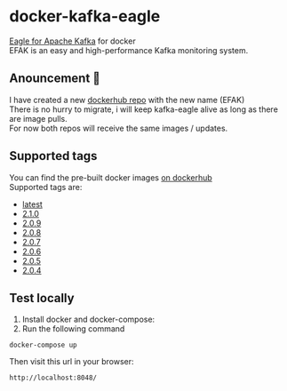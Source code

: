 # docker-kafka-eagle
[Eagle for Apache Kafka](https://www.kafka-eagle.org/) for docker  
EFAK is an easy and high-performance Kafka monitoring system.

## Anouncement :loudspeaker:
I have created a new [dockerhub repo](https://hub.docker.com/repository/docker/nickzurich/efak) with the new name (EFAK)  
There is no hurry to migrate, i will keep kafka-eagle alive as long as there are image pulls.  
For now both repos will receive the same images / updates.

## Supported tags
You can find the pre-built docker images [on dockerhub](https://hub.docker.com/r/nickzurich/kafka-eagle)  
Supported tags are:
- [latest](https://github.com/nick-zh/docker-kafka-eagle/blob/main/Dockerfile)
- [2.1.0](https://github.com/nick-zh/docker-kafka-eagle/blob/2.1.0/Dockerfile)
- [2.0.9](https://github.com/nick-zh/docker-kafka-eagle/blob/2.0.9/Dockerfile)
- [2.0.8](https://github.com/nick-zh/docker-kafka-eagle/blob/2.0.8/Dockerfile)
- [2.0.7](https://github.com/nick-zh/docker-kafka-eagle/blob/2.0.7/Dockerfile)
- [2.0.6](https://github.com/nick-zh/docker-kafka-eagle/blob/2.0.6/Dockerfile)
- [2.0.5](https://github.com/nick-zh/docker-kafka-eagle/blob/2.0.5/Dockerfile)
- [2.0.4](https://github.com/nick-zh/docker-kafka-eagle/blob/2.0.4/Dockerfile)

## Test locally
1. Install docker and docker-compose:
2. Run the following command
```
docker-compose up
```
Then visit this url in your browser:
```
http://localhost:8048/
```
